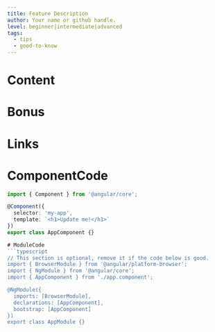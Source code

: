 ```yaml
---
title: Feature Description
author: Your name or github handle.
level: beginner|intermediate|advanced 
tags:
  - tips
  - good-to-know
---
```

# Content


# Bonus
<!-- This is optional, remove if not needed -->
# Links
<!-- This is optional, remove if not needed -->

<!-- 
    __      _
  o'')}____//   The code below is used for interactive demos.
   `_/      )   You can override any of the components, or remove 
   (_(_/-(_/    the section to keep default value.
   
  -->
  
# ComponentCode
```typescript
import { Component } from '@angular/core';

@Component({
  selector: 'my-app',
  template: `<h1>Update me!</h1>`
})
export class AppComponent {}

# ModuleCode
```typescript
// This section is optional, remove it if the code below is good.
import { BrowserModule } from '@angular/platform-browser';
import { NgModule } from '@angular/core';
import { AppComponent } from './app.component';

@NgModule({
  imports: [BrowserModule],
  declarations: [AppComponent],
  bootstrap: [AppComponent]
})
export class AppModule {}
